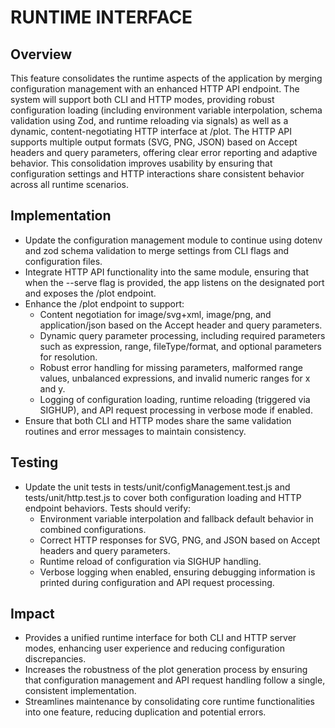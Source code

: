 # RUNTIME INTERFACE

## Overview
This feature consolidates the runtime aspects of the application by merging configuration management with an enhanced HTTP API endpoint. The system will support both CLI and HTTP modes, providing robust configuration loading (including environment variable interpolation, schema validation using Zod, and runtime reloading via signals) as well as a dynamic, content-negotiating HTTP interface at /plot. The HTTP API supports multiple output formats (SVG, PNG, JSON) based on Accept headers and query parameters, offering clear error reporting and adaptive behavior. This consolidation improves usability by ensuring that configuration settings and HTTP interactions share consistent behavior across all runtime scenarios.

## Implementation
- Update the configuration management module to continue using dotenv and zod schema validation to merge settings from CLI flags and configuration files.
- Integrate HTTP API functionality into the same module, ensuring that when the --serve flag is provided, the app listens on the designated port and exposes the /plot endpoint.
- Enhance the /plot endpoint to support:
  - Content negotiation for image/svg+xml, image/png, and application/json based on the Accept header and query parameters.
  - Dynamic query parameter processing, including required parameters such as expression, range, fileType/format, and optional parameters for resolution.
  - Robust error handling for missing parameters, malformed range values, unbalanced expressions, and invalid numeric ranges for x and y.
  - Logging of configuration loading, runtime reloading (triggered via SIGHUP), and API request processing in verbose mode if enabled.
- Ensure that both CLI and HTTP modes share the same validation routines and error messages to maintain consistency.

## Testing
- Update the unit tests in tests/unit/configManagement.test.js and tests/unit/http.test.js to cover both configuration loading and HTTP endpoint behaviors. Tests should verify:
  - Environment variable interpolation and fallback default behavior in combined configurations.
  - Correct HTTP responses for SVG, PNG, and JSON based on Accept headers and query parameters.
  - Runtime reload of configuration via SIGHUP handling.
  - Verbose logging when enabled, ensuring debugging information is printed during configuration and API request processing.

## Impact
- Provides a unified runtime interface for both CLI and HTTP server modes, enhancing user experience and reducing configuration discrepancies.
- Increases the robustness of the plot generation process by ensuring that configuration management and API request handling follow a single, consistent implementation.
- Streamlines maintenance by consolidating core runtime functionalities into one feature, reducing duplication and potential errors.
